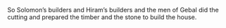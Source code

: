 So Solomon’s builders and Hiram’s builders and the men of Gebal did the cutting and prepared the timber and the stone to build the house.
